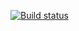[![Build status](https://ci.appveyor.com/api/projects/status/m7puvywcmwktffa5?svg=true)](https://ci.appveyor.com/project/Ulia95/bdd2)